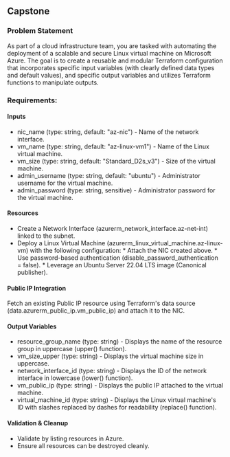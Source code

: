 ## Capstone

### Problem Statement
As part of a cloud infrastructure team, you are tasked with automating the deployment of a scalable and secure Linux virtual machine on Microsoft Azure. The goal is to create a reusable and modular Terraform configuration that incorporates specific input variables (with clearly defined data types and default values), and specific output variables and utilizes Terraform functions to manipulate outputs.

### Requirements:

#### Inputs
* nic_name (type: string, default: "az-nic") - Name of the network interface.
* vm_name (type: string, default: "az-linux-vm1") - Name of the Linux virtual machine.
* vm_size (type: string, default: "Standard_D2s_v3") - Size of the virtual machine.
* admin_username (type: string, default: "ubuntu") - Administrator username for the virtual machine.
* admin_password (type: string, sensitive) - Administrator password for the virtual machine.
  
#### Resources
* Create a Network Interface (azurerm_network_interface.az-net-int) linked to the subnet.
* Deploy a Linux Virtual Machine (azurerm_linux_virtual_machine.az-linux-vm) with the following configuration:
        * Attach the NIC created above.
        * Use password-based authentication (disable_password_authentication = false).
        * Leverage an Ubuntu Server 22.04 LTS image (Canonical publisher).

#### Public IP Integration
Fetch an existing Public IP resource using Terraform's data source (data.azurerm_public_ip.vm_public_ip) and attach it to the NIC.

#### Output Variables
* resource_group_name (type: string) - Displays the name of the resource group in uppercase (upper() function).
* vm_size_upper (type: string) - Displays the virtual machine size in uppercase.
* network_interface_id (type: string) - Displays the ID of the network interface in lowercase (lower() function).
* vm_public_ip (type: string) - Displays the public IP attached to the virtual machine.
* virtual_machine_id (type: string) - Displays the Linux virtual machine's ID with slashes replaced by dashes for readability (replace() function).

#### Validation & Cleanup
* Validate by listing resources in Azure.
* Ensure all resources can be destroyed cleanly.

